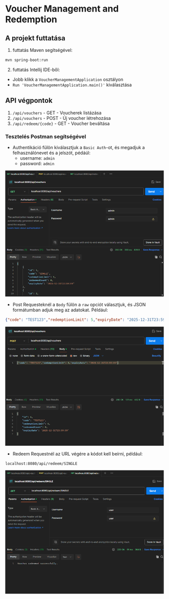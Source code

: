 # Voucher Management and Redemption

## A projekt futtatása

1. futtatás Maven segítségével:
```bash
mvn spring-boot:run
```
2. futtatás Intellij IDE-ből:
- Jobb klikk a `VoucherManagementApplication` osztályon
- `Run 'VoucherManagementApplication.main()'` kiválasztása

## API végpontok

1. ``` /api/vouchers ``` - GET - Voucherek listázása
2. ``` /api/vouchers ``` - POST - Új voucher létrehozása
3. ``` /api/redeem/{code} ``` - GET - Voucher beváltása

### Tesztelés Postman segítségével

- Authentikáció fülön kiválasztjuk a `Basic Auth`-ot, és megadjuk a felhasználónevet és a jelszót, pédáúl:
  - username: `admin`
  - password: `admin`

![Auth Example](src\main\resources\static\auth.png)

- Post Requesteknél a `Body` fülön a `raw` opciót választjuk, és JSON formátumban adjuk meg az adatokat. Például:
```json
{"code": "TEST123","redemptionLimit": 5,"expiryDate": "2025-12-31T23:59:59"}
```

![Post Request](src\main\resources\static\post.png)

- Redeem Requestnél az URL végére a kódot kell beírni, például:
```
localhost:8080/api/redeem/SINGLE
```
![Redeem Request](src\main\resources\static\redeem.png)